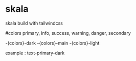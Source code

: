 # skala
skala build with tailwindcss

#colors
primary, info, success, warning, danger, secondary

-{colors}-dark
-{colors}-main
-{colors}-light

example : text-primary-dark